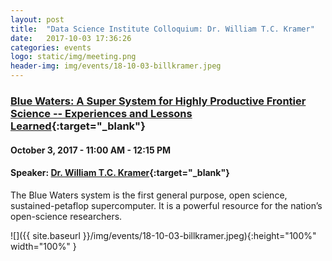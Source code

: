 ```yaml
---
layout: post
title:  "Data Science Institute Colloquium: Dr. William T.C. Kramer"
date:   2017-10-03 17:36:26
categories: events
logo: static/img/meeting.png
header-img: img/events/18-10-03-billkramer.jpeg
---
```


### [Blue Waters: A Super System for Highly Productive Frontier Science -- Experiences and Lessons Learned](https://sustainable.columbia.edu/events/data-science-institute-colloquium-dr-william-tc-kramer){:target="_blank"}

#### October 3, 2017 - 11:00 AM - 12:15 PM

#### Speaker: [Dr. William T.C. Kramer](https://cs.illinois.edu/directory/profile/wtkramer){:target="_blank"}

The Blue Waters system is the first general purpose, open science, sustained-petaflop supercomputer. It is a powerful resource for the nation’s open-science researchers.

![]({{ site.baseurl }}/img/events/18-10-03-billkramer.jpeg){:height="100%" width="100%" }